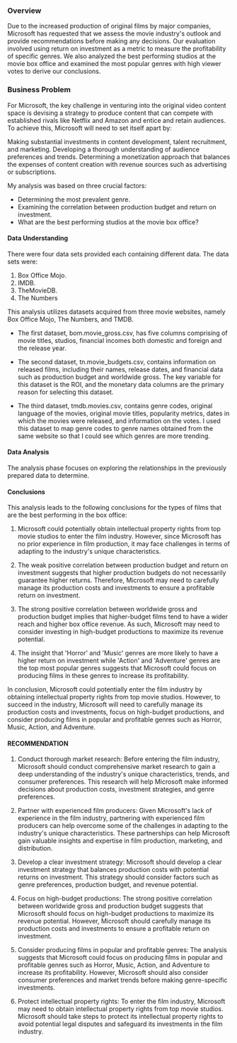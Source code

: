 
### Overview
Due to the increased production of original films by major companies, Microsoft has requested that we assess the movie industry's outlook and provide recommendations before making any decisions. Our evaluation involved using return on investment as a metric to measure the profitability of specific genres. We also analyzed the best performing studios at the movie box office and examined the most popular genres with high viewer votes to derive our conclusions.

### Business Problem
For Microsoft, the key challenge in venturing into the original video content space is devising a strategy to produce content that can compete with established rivals like Netflix and Amazon and entice and retain audiences. To achieve this, Microsoft will need to set itself apart by:

Making substantial investments in content development, talent recruitment, and marketing. Developing a thorough understanding of audience preferences and trends. Determining a monetization approach that balances the expenses of content creation with revenue sources such as advertising or subscriptions.

My analysis was based on three crucial factors:

* Determining the most prevalent genre.
* Examining the correlation between production budget and return on investment.
* What are the best performing studios at the movie box office?

#### Data Understanding
There were four data sets provided each containing different data. The data sets were:
1. Box Office Mojo.
2. IMDB.
3. TheMovieDB.
4. The Numbers

This analysis utilizes datasets acquired from three movie websites, namely Box Office Mojo, The Numbers, and TMDB.

* The first dataset, bom.movie_gross.csv, has five columns comprising of movie titles, studios, financial incomes both domestic and foreign and the release year.

* The second dataset, tn.movie_budgets.csv, contains information on released films, including their names, release dates, and financial data such as production budget and worldwide gross. The key variable for this dataset is the ROI, and the monetary data columns are the primary reason for selecting this dataset.

* The third dataset, tmdb.movies.csv, contains genre codes, original language of the movies, original movie titles, popularity metrics, dates in which the movies were released, and information on the votes. I used this dataset to map genre codes to genre names obtained from the same website so that I could see which genres are more trending.
#### Data Analysis
The analysis phase focuses on exploring the relationships in the previously prepared data to determine. 

#### Conclusions
This analysis leads to the following conclusions for the types of films that are the best performing in the box office:

1. Microsoft could potentially obtain intellectual property rights from top movie studios to enter the film industry. However, since Microsoft has no prior experience in film production, it may face challenges in terms of adapting to the industry's unique characteristics.

2. The weak positive correlation between production budget and return on investment suggests that higher production budgets do not necessarily guarantee higher returns. Therefore, Microsoft may need to carefully manage its production costs and investments to ensure a profitable return on investment.

3. The strong positive correlation between worldwide gross and production budget implies that higher-budget films tend to have a wider reach and higher box office revenue. As such, Microsoft may need to consider investing in high-budget productions to maximize its revenue potential.

4. The insight that 'Horror' and 'Music' genres are more likely to have a higher return on investment while 'Action' and 'Adventure' genres are the top most popular genres suggests that Microsoft could focus on producing films in these genres to increase its profitability.

In conclusion, Microsoft could potentially enter the film industry by obtaining intellectual property rights from top movie studios. However, to succeed in the industry, Microsoft will need to carefully manage its production costs and investments, focus on high-budget productions, and consider producing films in popular and profitable genres such as Horror, Music, Action, and Adventure.

#### RECOMMENDATION
1. Conduct thorough market research: Before entering the film industry, Microsoft should conduct comprehensive market research to gain a deep understanding of the industry's unique characteristics, trends, and consumer preferences. This research will help Microsoft make informed decisions about production costs, investment strategies, and genre preferences.

2. Partner with experienced film producers: Given Microsoft's lack of experience in the film industry, partnering with experienced film producers can help overcome some of the challenges in adapting to the industry's unique characteristics. These partnerships can help Microsoft gain valuable insights and expertise in film production, marketing, and distribution.

3. Develop a clear investment strategy: Microsoft should develop a clear investment strategy that balances production costs with potential returns on investment. This strategy should consider factors such as genre preferences, production budget, and revenue potential.

4. Focus on high-budget productions: The strong positive correlation between worldwide gross and production budget suggests that Microsoft should focus on high-budget productions to maximize its revenue potential. However, Microsoft should carefully manage its production costs and investments to ensure a profitable return on investment.

5. Consider producing films in popular and profitable genres: The analysis suggests that Microsoft could focus on producing films in popular and profitable genres such as Horror, Music, Action, and Adventure to increase its profitability. However, Microsoft should also consider consumer preferences and market trends before making genre-specific investments.

6. Protect intellectual property rights: To enter the film industry, Microsoft may need to obtain intellectual property rights from top movie studios. Microsoft should take steps to protect its intellectual property rights to avoid potential legal disputes and safeguard its investments in the film industry.
